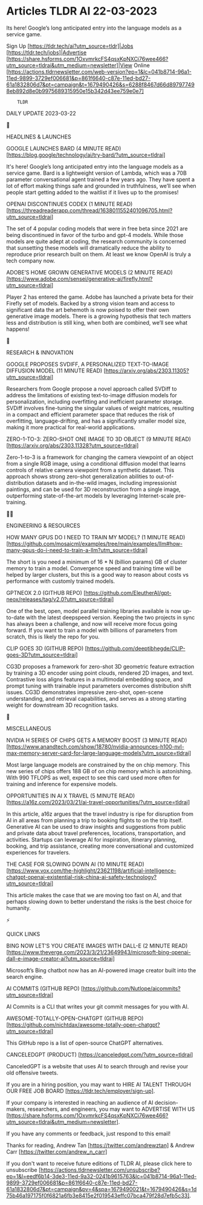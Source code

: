 # Articles TLDR AI 22-03-2023

Its here! Google’s long anticipated entry into the language models
as a service game.  

Sign Up [https://tldr.tech/ai?utm_source=tldr]|Jobs
[https://tldr.tech/jobs]|Advertise
[https://share.hsforms.com/1OxvmrkcFS4qsxKpNXCi76wee466?utm_source=tldrai&utm_medium=newsletter]|View
Online
[https://actions.tldrnewsletter.com/web-version?ep=1&lc=041b8714-96a1-11ed-9899-3729ef006681&p=861f6640-c87e-11ed-bd27-61a1832806d7&pt=campaign&t=1679490426&s=6288f8467d66d897977498eb892d8e0b9975689315950e15b342d43ee759e0e7]


		TLDR 

DAILY UPDATE 2023-03-22

🚀 

HEADLINES & LAUNCHES

GOOGLE LAUNCHES BARD (4 MINUTE READ)
[https://blog.google/technology/ai/try-bard/?utm_source=tldrai] 

It's here! Google’s long anticipated entry into the language models
as a service game. Bard is a lightweight version of Lambda, which was
a 70B parameter conversational agent trained a few years ago. They
have spent a lot of effort making things safe and grounded in
truthfulness, we’ll see when people start getting added to the
waitlist if it lives up to the promises! 

OPENAI DISCONTINUES CODEX (1 MINUTE READ)
[https://threadreaderapp.com/thread/1638011552401096705.html?utm_source=tldrai]


The set of 4 popular coding models that were in free beta since 2021
are being discontinued in favor of the turbo and gpt-4 models. While
those models are quite adept at coding, the research community is
concerned that sunsetting these models will dramatically reduce the
ability to reproduce prior research built on them. At least we know
OpenAI is truly a tech company now. 

ADOBE’S HOME GROWN GENERATIVE MODELS (2 MINUTE READ)
[https://www.adobe.com/sensei/generative-ai/firefly.html?utm_source=tldrai]


Player 2 has entered the game. Adobe has launched a private beta for
their Firefly set of models. Backed by a strong vision team and access
to significant data the art behemoth is now poised to offer their own
generative image models. There is a growing hypothesis that tech
matters less and distribution is still king, when both are combined,
we’ll see what happens! 

🧠 

RESEARCH & INNOVATION

GOOGLE PROPOSES SVDIFF, A PERSONALIZED TEXT-TO-IMAGE DIFFUSION MODEL
(11 MINUTE READ) [https://arxiv.org/abs/2303.11305?utm_source=tldrai] 

Researchers from Google propose a novel approach called SVDiff to
address the limitations of existing text-to-image diffusion models for
personalization, including overfitting and inefficient parameter
storage. SVDiff involves fine-tuning the singular values of weight
matrices, resulting in a compact and efficient parameter space that
reduces the risk of overfitting, language-drifting, and has a
significantly smaller model size, making it more practical for
real-world applications. 

ZERO-1-TO-3: ZERO-SHOT ONE IMAGE TO 3D OBJECT (9 MINUTE READ)
[https://arxiv.org/abs/2303.11328?utm_source=tldrai] 

Zero-1-to-3 is a framework for changing the camera viewpoint of an
object from a single RGB image, using a conditional diffusion model
that learns controls of relative camera viewpoint from a synthetic
dataset. This approach shows strong zero-shot generalization abilities
to out-of-distribution datasets and in-the-wild images, including
impressionist paintings, and can be used for 3D reconstruction from a
single image, outperforming state-of-the-art models by leveraging
Internet-scale pre-training. 

🧑‍💻 

ENGINEERING & RESOURCES

HOW MANY GPUS DO I NEED TO TRAIN MY MODEL? (1 MINUTE READ)
[https://github.com/mosaicml/examples/tree/main/examples/llm#how-many-gpus-do-i-need-to-train-a-llm?utm_source=tldrai]


The short is you need a minimum of 16 * N (billion params) GB of
cluster memory to train a model. Convergence speed and training time
will be helped by larger clusters, but this is a good way to reason
about costs vs performance with customly trained models. 

GPTNEOX 2.0 (GITHUB REPO)
[https://github.com/EleutherAI/gpt-neox/releases/tag/v2.0?utm_source=tldrai]


One of the best, open, model parallel training libraries available is
now up-to-date with the latest deepspeed version. Keeping the two
projects in sync has always been a challenge, and now will receive
more focus going forward. If you want to train a model with billions
of parameters from scratch, this is likely the repo for you. 

CLIP GOES 3D (GITHUB REPO)
[https://github.com/deeptibhegde/CLIP-goes-3D?utm_source=tldrai] 

CG3D proposes a framework for zero-shot 3D geometric feature
extraction by training a 3D encoder using point clouds, rendered 2D
images, and text. Contrastive loss aligns features in a multimodal
embedding space, and prompt tuning with trainable input parameters
overcomes distribution shift issues. CG3D demonstrates impressive
zero-shot, open-scene understanding, and retrieval capabilities, and
serves as a strong starting weight for downstream 3D recognition
tasks. 

🎁 

MISCELLANEOUS

NVIDIA H SERIES OF CHIPS GETS A MEMORY BOOST (3 MINUTE READ)
[https://www.anandtech.com/show/18780/nvidia-announces-h100-nvl-max-memory-server-card-for-large-language-models?utm_source=tldrai]


Most large language models are constrained by the on chip memory. This
new series of chips offers 188 GB of on chip memory which is
astonishing. With 990 TFLOPS as well, expect to see this card used
more often for training and inference for expensive models. 

OPPORTUNITIES IN AI X TRAVEL (5 MINUTE READ)
[https://a16z.com/2023/03/21/ai-travel-opportunities/?utm_source=tldrai]


In this article, a16z argues that the travel industry is ripe for
disruption from AI in all areas from planning a trip to booking
flights to on the trip itself. Generative AI can be used to draw
insights and suggestions from public and private data about travel
preferences, locations, transportation, and activities. Startups can
leverage AI for inspiration, itinerary planning, booking, and trip
assistance, creating more conversational and customized experiences
for travelers. 

THE CASE FOR SLOWING DOWN AI (10 MINUTE READ)
[https://www.vox.com/the-highlight/23621198/artificial-intelligence-chatgpt-openai-existential-risk-china-ai-safety-technology?utm_source=tldrai]


This article makes the case that we are moving too fast on AI, and
that perhaps slowing down to better understand the risks is the best
choice for humanity. 

⚡ 

QUICK LINKS

BING NOW LET’S YOU CREATE IMAGES WITH DALL-E (2 MINUTE READ)
[https://www.theverge.com/2023/3/21/23649943/microsoft-bing-openai-dall-e-image-creator-ai?utm_source=tldrai]


Microsoft’s Bing chatbot now has an AI-powered image creator built
into the search engine. 

AI COMMITS (GITHUB REPO)
[https://github.com/Nutlope/aicommits?utm_source=tldrai] 

AI Commits is a CLI that writes your git commit messages for you with
AI. 

AWESOME-TOTALLY-OPEN-CHATGPT (GITHUB REPO)
[https://github.com/nichtdax/awesome-totally-open-chatgpt?utm_source=tldrai]


This GitHub repo is a list of open-source ChatGPT alternatives. 

CANCELEDGPT (PRODUCT) [https://canceledgpt.com/?utm_source=tldrai] 

CanceledGPT is a website that uses AI to search through and revise
your old offensive tweets. 

If you are in a hiring position, you may want to HIRE AI TALENT
THROUGH OUR FREE JOB BOARD [https://tldr.tech/employer/sign-up]. 

If your company is interested in reaching an audience of AI
decision-makers, researchers, and engineers, you may want to ADVERTISE
WITH US
[https://share.hsforms.com/1OxvmrkcFS4qsxKpNXCi76wee466?utm_source=tldrai&utm_medium=newsletter].


If you have any comments or feedback, just respond to this email! 

Thanks for reading, 
Andrew Tan [https://twitter.com/andrewztan] & Andrew Carr
[https://twitter.com/andrew_n_carr] 

If you don't want to receive future editions of TLDR AI, please click
here to unsubscribe
[https://actions.tldrnewsletter.com/unsubscribe?ep=1&l=eedf6b14-3de3-11ed-9a32-0241b9615763&lc=041b8714-96a1-11ed-9899-3729ef006681&p=861f6640-c87e-11ed-bd27-61a1832806d7&pt=campaign&pv=4&spa=1679490021&t=1679490426&s=1d75b46a197175f0f6821a6fb3e8415e2f019543effc07bca479f28d7efb5c33].


 